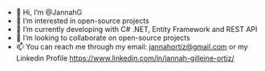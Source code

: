 - 👋 Hi, I’m @JannahG
- 👀 I’m interested in open-source projects
- 🌱 I’m currently developing with C# .NET, Entity Framework and REST API
- 💞️ I’m looking to collaborate on open-source projects
- 📫 You can reach me through my email: jannahortiz@gmail.com or my Linkedin Profile https://www.linkedin.com/in/jannah-gilleine-ortiz/

<!---
JannahG/JannahG is a ✨ special ✨ repository because its `README.md` (this file) appears on your GitHub profile.
You can click the Preview link to take a look at your changes.
--->
